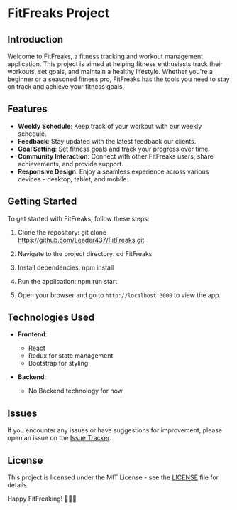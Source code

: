 # FitFreaks Project

## Introduction

Welcome to FitFreaks, a fitness tracking and workout management application. This project is aimed at helping fitness enthusiasts track their workouts, set goals, and maintain a healthy lifestyle. Whether you're a beginner or a seasoned fitness pro, FitFreaks has the tools you need to stay on track and achieve your fitness goals.

## Features

- **Weekly Schedule**: Keep track of your workout with our weekly schedule.
- **Feedback**: Stay updated with the latest feedback our clients.
- **Goal Setting**: Set fitness goals and track your progress over time.
- **Community Interaction**: Connect with other FitFreaks users, share achievements, and provide support.
- **Responsive Design**: Enjoy a seamless experience across various devices - desktop, tablet, and mobile.

## Getting Started

To get started with FitFreaks, follow these steps:

1. Clone the repository:
   git clone https://github.com/Leader437/FitFreaks.git

2. Navigate to the project directory:
   cd FitFreaks

3. Install dependencies:
   npm install

4. Run the application:
   npm run start

5. Open your browser and go to `http://localhost:3000` to view the app.

## Technologies Used

- **Frontend**:
  - React
  - Redux for state management
  - Bootstrap for styling

- **Backend**:
  - No Backend technology for now

## Issues

If you encounter any issues or have suggestions for improvement, please open an issue on the [Issue Tracker](https://github.com/Leader437/FitFreaks/issues).

## License

This project is licensed under the MIT License - see the [LICENSE](LICENSE) file for details.

Happy FitFreaking! 💪🏋️‍♀️